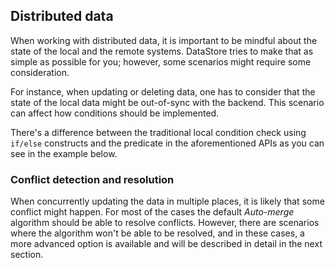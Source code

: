 ## Distributed data

When working with distributed data, it is important to be mindful about the state of the local and the remote systems. DataStore tries to make that as simple as possible for you; however, some scenarios might require some consideration.


For instance, when updating or deleting data, one has to consider that the state of the local data might be out-of-sync with the backend. This scenario can affect how conditions should be implemented.


<inline-fragment platform="js" src="~/lib/datastore/fragments/native_common/sync-save-delete-predicate.md"></inline-fragment> <inline-fragment platform="ios" src="~/lib/datastore/fragments/ios/sync/19-sync-save-delete-predicate.md"></inline-fragment> <inline-fragment platform="android" src="~/lib/datastore/fragments/native_common/sync-save-delete-predicate.md"></inline-fragment>

<inline-fragment platform="js" src="~/lib/datastore/fragments/js/sync/20-savePredicate.md"></inline-fragment> <inline-fragment platform="ios" src="~/lib/datastore/fragments/ios/sync/20-savePredicate.md"></inline-fragment> <inline-fragment platform="android" src="~/lib/datastore/fragments/android/sync/20-savePredicate.md"></inline-fragment>

There's a difference between the traditional local condition check using `if/else` constructs and the predicate in the aforementioned APIs as you can see in the example below.

<inline-fragment platform="js" src="~/lib/datastore/fragments/js/sync/30-savePredicateComparison.md"></inline-fragment> <inline-fragment platform="ios" src="~/lib/datastore/fragments/ios/sync/30-savePredicateComparison.md"></inline-fragment> <inline-fragment platform="android" src="~/lib/datastore/fragments/android/sync/30-savePredicateComparison.md"></inline-fragment>

### Conflict detection and resolution

When concurrently updating the data in multiple places, it is likely that some conflict might happen. For most of the cases the default *Auto-merge* algorithm should be able to resolve conflicts. However, there are scenarios where the algorithm won't be able to be resolved, and in these cases, a more advanced option is available and will be described in detail in the next section.
